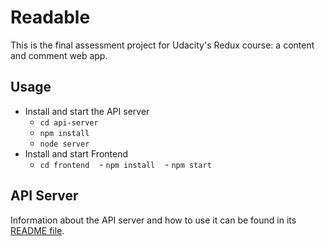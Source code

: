 # Readable

This is the final assessment project for Udacity's Redux course: a content and comment web app.

## Usage

* Install and start the API server
    - `cd api-server`
    - `npm install`
    - `node server`
* Install and start Frontend
    - `cd frontend`
    - `npm install`
    - `npm start`

## API Server

Information about the API server and how to use it can be found in its [README file](api-server/README.md).
